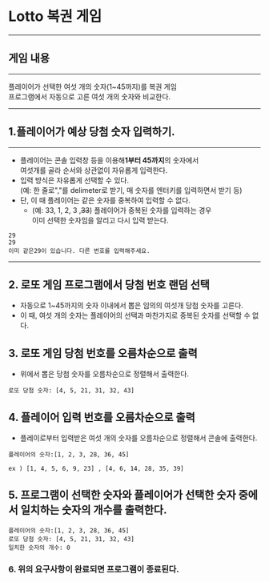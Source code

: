 # Lotto 복권 게임
***
## 게임 내용
***
플레이어가 선택한 여섯 개의 숫자(1~45까지)를 복권 게임   
프로그램에서 자동으로 고른 여섯 개의 숫자와 비교한다.
***
## 1.플레이어가 예상 당첨 숫자 입력하기.
***
* 플레이어는 콘솔 입력창 등을 이용해**1부터 45까지**의 숫자에서   
  여섯개를 골라 순서와 상관없이 자유롭게 입력한다.
* 입력 방식은 자유롭게 선택할 수 있다.   
  (예: 한 줄로","를 delimeter로 받기, 매 숫자를 엔터키를 입력하면서 받기 등)
* 단, 이 때 플레이어는 같은 숫자를 중복하여 입력할 수 없다.
    * (예: 33, 1, 2, 3 ,~~33~~) 플레이어가 중복된 숫자를 입력하는 경우   
      이미 선택한 숫자임을 알리고 다시 입력 받는다.
~~~
29
29
이미 같은29이 있습니다. 다른 번호를 입력해주세요.  
~~~
***
## 2. 로또 게임 프로그램에서 당첨 번호 랜덤 선택
* 자동으로 1~45까지의 숫자 이내에서 뽑은 임의의 여섯개 당첨 숫자를 고른다.
* 이 때, 여섯 개의 숫자는 플레이어의 선택과 마찬가지로 중복된 숫자를 선택할 수 없다.
## 3. 로또 게임 당첨 번호를 오름차순으로 출력
* 위에서 뽑은 당첨 숫자를 오름차순으로 정렬해서 출력한다.
~~~
로또 당첨 숫자: [4, 5, 21, 31, 32, 43]
~~~
## 4. 플레이어 입력 번호를 오름차순으로 출력
* 플레이로부터 입력받은 여섯 개의 숫자를 오름차순으로 정렬해서 콘솔에 출력한다.
~~~
플레이어의 숫자:[1, 2, 3, 28, 36, 45]
~~~
    ex ) [1, 4, 5, 6, 9, 23] , [4, 6, 14, 28, 35, 39]
## 5. 프로그램이 선택한 숫자와 플레이어가 선택한 숫자 중에서 일치하는 숫자의 개수를 출력한다.
~~~
플레이어의 숫자:[1, 2, 3, 28, 36, 45]
로또 당첨 숫자: [4, 5, 21, 31, 32, 43]
일치한 숫자의 개수: 0
~~~
### 6. 위의 요구사항이 완료되면 프로그램이 종료된다.

